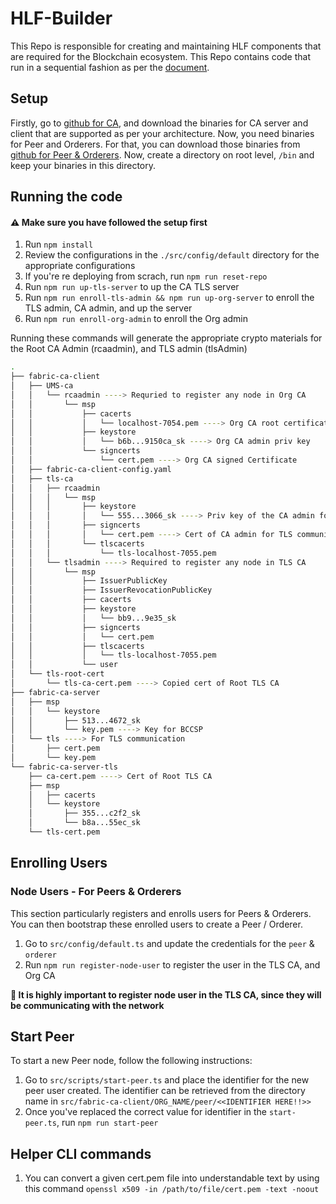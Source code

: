 # HLF-Builder

This Repo is responsible for creating and maintaining HLF components that are required for the Blockchain ecosystem. This Repo contains code that run in a sequential fashion as per the [document](https://hyperledger-fabric-ca.readthedocs.io/en/latest).

## Setup

Firstly, go to [github for CA](https://github.com/hyperledger/fabric-ca/releases), and download the binaries for CA server and client that are supported as per your architecture.
Now, you need binaries for Peer and Orderers. For that, you can download those binaries from [github for Peer & Orderers](https://github.com/hyperledger/fabric/releases).
Now, create a directory on root level, `/bin` and keep your binaries in this directory.

## Running the code

#### ⚠️ Make sure you have followed the setup first

1. Run `npm install`
2. Review the configurations in the `./src/config/default` directory for the appropriate configurations
3. If you're re deploying from scrach, run `npm run reset-repo`
4. Run `npm run up-tls-server` to up the CA TLS server
5. Run `npm run enroll-tls-admin && npm run up-org-server` to enroll the TLS admin, CA admin, and up the server
6. Run `npm run enroll-org-admin` to enroll the Org admin

Running these commands will generate the appropriate crypto materials for the Root CA Admin (rcaadmin), and TLS admin (tlsAdmin)

```bash
.
├── fabric-ca-client
│   ├── UMS-ca
│   │   └── rcaadmin ----> Requried to register any node in Org CA
│   │       └── msp
│   │           ├── cacerts
│   │           │   └── localhost-7054.pem ----> Org CA root certificate
│   │           ├── keystore
│   │           │   └── b6b...9150ca_sk ----> Org CA admin priv key
│   │           └── signcerts
│   │               └── cert.pem ----> Org CA signed Certificate
│   ├── fabric-ca-client-config.yaml
│   ├── tls-ca
│   │   ├── rcaadmin
│   │   │   └── msp
│   │   │       ├── keystore
│   │   │       │   └── 555...3066_sk ----> Priv key of the CA admin for TLS communication
│   │   │       ├── signcerts
│   │   │       │   └── cert.pem ----> Cert of CA admin for TLS communication
│   │   │       └── tlscacerts
│   │   │           └── tls-localhost-7055.pem
│   │   └── tlsadmin ----> Required to register any node in TLS CA
│   │       └── msp
│   │           ├── IssuerPublicKey
│   │           ├── IssuerRevocationPublicKey
│   │           ├── cacerts
│   │           ├── keystore
│   │           │   └── bb9...9e35_sk
│   │           ├── signcerts
│   │           │   └── cert.pem
│   │           ├── tlscacerts
│   │           │   └── tls-localhost-7055.pem
│   │           └── user
│   └── tls-root-cert
│       └── tls-ca-cert.pem ----> Copied cert of Root TLS CA
├── fabric-ca-server
│   ├── msp
│   │   └── keystore
│   │       ├── 513...4672_sk
│   │       └── key.pem ----> Key for BCCSP
│   └── tls ----> For TLS communication
│       ├── cert.pem
│       └── key.pem
└── fabric-ca-server-tls
    ├── ca-cert.pem ----> Cert of Root TLS CA
    ├── msp
    │   ├── cacerts
    │   └── keystore
    │       ├── 355...c2f2_sk
    │       └── b8a...55ec_sk
    └── tls-cert.pem
```

## Enrolling Users

### Node Users - For Peers & Orderers

This section particularly registers and enrolls users for Peers & Orderers. You can then bootstrap these enrolled users to create a Peer / Orderer.

1. Go to `src/config/default.ts` and update the credentials for the `peer` & `orderer`
2. Run `npm run register-node-user` to register the user in the TLS CA, and Org CA

**🚨 It is highly important to register node user in the TLS CA, since they will be communicating with the network**

## Start Peer

To start a new Peer node, follow the following instructions:

1. Go to `src/scripts/start-peer.ts` and place the identifier for the new peer user created. The identifier can be retrieved from the directory name in `src/fabric-ca-client/ORG_NAME/peer/<<IDENTIFIER HERE!!>>`
2. Once you've replaced the correct value for identifier in the `start-peer.ts`, run `npm run start-peer`

## Helper CLI commands

1. You can convert a given cert.pem file into understandable text by using this command `openssl x509 -in /path/to/file/cert.pem -text -noout`
